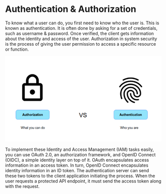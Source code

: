 # Authentication & Authorization

  To know what a user can do, you first need to know who the user is. This is known as authentication. It is often done by asking for a set of credentials, such as username & password. Once verified, the client gets information about the identity and access of the user. Authorization in system security is the process of giving the user permission to access a specific resource or function. 

![Authorization-vs-Authentication](img/Authorization-vs-Authentication.png)  

  To implement these Identity and Access Management (IAM) tasks easily, you can use OAuth 2.0, an authorization framework, and OpenID Connect (OIDC), a simple identity layer on top of it.
  OAuth encapsulates access information in an access token. In turn, OpenID Connect encapsulates identity information in an ID token. The authentication server can send these two tokens to the client application initiating the process. When the user requests a protected API endpoint, it must send the access token along with the request.

